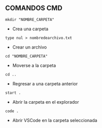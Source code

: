 ## COMANDOS CMD
```
mkdir "NOMBRE_CARPETA"
```
- Crea una carpeta
```
type nul > nombredearchivo.txt
```
- Crear un archivo
```
cd "NOMBRE_CARPETA"
```
- Moverse a la carpeta
```
cd ..
```
- Regresar a una carpeta anterior

```
start .
```
- Abrir la carpeta en el explorador
```
code .
```
- Abrir VSCode en la carpeta seleccionada